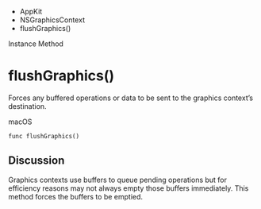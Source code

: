 

- AppKit
- NSGraphicsContext
-  flushGraphics() 

Instance Method

# flushGraphics()

Forces any buffered operations or data to be sent to the graphics context’s destination.

macOS

``` source
func flushGraphics()
```

## Discussion

Graphics contexts use buffers to queue pending operations but for efficiency reasons may not always empty those buffers immediately. This method forces the buffers to be emptied.

